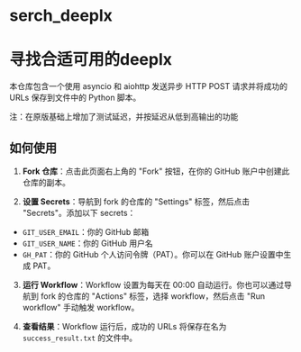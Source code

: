 # serch_deeplx

# 寻找合适可用的deeplx

本仓库包含一个使用 asyncio 和 aiohttp 发送异步 HTTP POST 请求并将成功的 URLs 保存到文件中的 Python 脚本。

注：在原版基础上增加了测试延迟，并按延迟从低到高输出的功能

## 如何使用

1. **Fork 仓库**：点击此页面右上角的 "Fork" 按钮，在你的 GitHub 账户中创建此仓库的副本。

2. **设置 Secrets**：导航到 fork 的仓库的 "Settings" 标签，然后点击 "Secrets"。添加以下 secrets：

- `GIT_USER_EMAIL`：你的 GitHub 邮箱
- `GIT_USER_NAME`：你的 GitHub 用户名
- `GH_PAT`：你的 GitHub 个人访问令牌（PAT）。你可以在 GitHub 账户设置中生成 PAT。

3. **运行 Workflow**：Workflow 设置为每天在 00:00 自动运行。你也可以通过导航到 fork 的仓库的 "Actions" 标签，选择 workflow，然后点击 "Run workflow" 手动触发 workflow。

4. **查看结果**：Workflow 运行后，成功的 URLs 将保存在名为 `success_result.txt` 的文件中。
